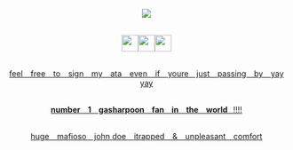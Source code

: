 <div align="center">
  
![](https://komarev.com/ghpvc/?username=gentlehandsplease&style=flat-square&label=profile_views&color=000000)

<br><a href="https://rentry.co/PLEASEREADTHS"><img src="https://64.media.tumblr.com/4ed0d5fb56ae43119bfbf90d04df898e/891b3ce5ff305b33-3a/s400x600/9cb574f77ebbc67afcf27eb4430b10b7ae9dc92f.pnj" height="30"/><a href="https://youvegotmail.atabook.org/"><img src="https://64.media.tumblr.com/7c2b604394b09b03218f538ebc3dd09c/891b3ce5ff305b33-d6/s400x600/ae496fcd5759fe2ac3056dbcf91a8d49376fa360.pnj" height="30"/><a href="https://discordapp.com/users/610227726699200513"><img src="https://64.media.tumblr.com/07c232e78d14300b1e569228a8358e19/891b3ce5ff305b33-11/s400x600/074047ae021695a4c7781a2f4fb9b6217f71a24e.pnj" height="30"/>

<br>feel ⠀free ⠀to⠀ sign⠀ my⠀ ata ⠀even⠀ if ⠀youre ⠀just⠀ passing⠀ by ⠀yay yay

<br>**number ⠀1⠀ gasharpoon ⠀fan ⠀in⠀ the ⠀world**⠀!!!!

<br>huge⠀ mafioso ⠀john doe ⠀itrapped⠀ & ⠀unpleasant⠀ comfort

